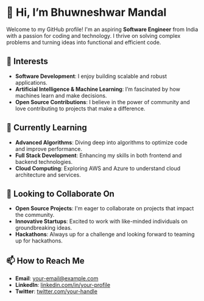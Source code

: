 # 👋 Hi, I’m Bhuwneshwar Mandal

Welcome to my GitHub profile! I'm an aspiring **Software Engineer** from India with a passion for coding and technology. I thrive on solving complex problems and turning ideas into functional and efficient code.

## 👀 Interests
- **Software Development**: I enjoy building scalable and robust applications.
- **Artificial Intelligence & Machine Learning**: I’m fascinated by how machines learn and make decisions.
- **Open Source Contributions**: I believe in the power of community and love contributing to projects that make a difference.

## 🌱 Currently Learning
- **Advanced Algorithms**: Diving deep into algorithms to optimize code and improve performance.
- **Full Stack Development**: Enhancing my skills in both frontend and backend technologies.
- **Cloud Computing**: Exploring AWS and Azure to understand cloud architecture and services.

## 💞️ Looking to Collaborate On
- **Open Source Projects**: I'm eager to collaborate on projects that impact the community.
- **Innovative Startups**: Excited to work with like-minded individuals on groundbreaking ideas.
- **Hackathons**: Always up for a challenge and looking forward to teaming up for hackathons.

## 📫 How to Reach Me
- **Email**: [your-email@example.com](mailto:your-email@example.com)
- **LinkedIn**: [linkedin.com/in/your-profile](https://linkedin.com/in/your-profile)
- **Twitter**: [twitter.com/your-handle](https://twitter.com/your-handle)

<!---
Bhuwneshwar/Bhuwneshwar is a ✨ special ✨ repository because its `README.md` (this file) appears on your GitHub profile.
You can click the Preview link to take a look at your changes.
--->
